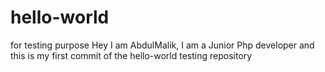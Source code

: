 # hello-world
for testing purpose
Hey I am AbdulMalik, I am a Junior Php developer and this is my first commit of the hello-world testing repository
